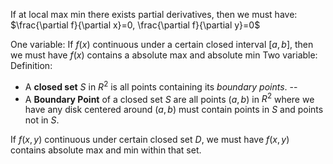 If at local max min there exists partial derivatives, then we must have:
$\frac{\partial f}{\partial x}=0, \frac{\partial f}{\partial y}=0$ 

One variable:
If $f(x)$ continuous under a certain closed interval $[a,b]$, then we must have $f(x)$ contains a absolute max and absolute min
Two variable:
Definition:
- A **closed set** $S$ in $R^2$ is all points containing its *boundary points*. -- 
- A **Boundary Point** of a closed set $S$ are all points $(a,b)$  in $R^2$ where we have any disk centered around $(a,b)$ must contain points in $S$ and points not in $S$.

If $f(x,y)$ continuous under certain closed set $D$, we must have $f(x,y)$ contains absolute max and min within that set.




